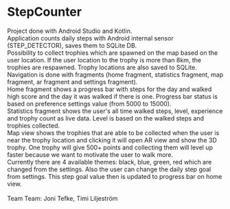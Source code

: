 # StepCounter

Project done with Android Studio and Kotlin.
<br>
Application counts daily steps with Android internal sensor (STEP_DETECTOR), saves them to SQLite DB.
<br>
Possibility to collect trophies which are spawned on the map based on the user location. If the user location to the trophy is more than 8km, the trophies are respawned. Trophy locations are also saved to SQLite.
<br>
Navigation is done with fragments (home fragment, statistics fragment, map fragment, ar fragment and settings fragment).
<br>
Home fragment shows a progress bar with steps for the day and walked high score and the day it was walked if there is one. Progress bar status is based on preference settings value (from 5000 to 15000).
<br>
Statistics fragment shows the user's all time walked steps, level, experience and trophy count as live data. Level is based on the walked steps and trophies collected. 
<br>
Map view shows the trophies that are able to be collected when the user is near the trophy location and clicking it will open AR view and show the 3D trophy. One trophy will give 500+ points and collecting them will level up faster because we want to motivate the user to walk more.
<br>
Currently there are 4 available themes: black, blue, green, red which are changed from the settings. Also the user can change the daily step goal from settings. This step goal value then is updated to progress bar on home view.
<br>
<br>
Team Team: Joni Tefke, Timi Liljeström
